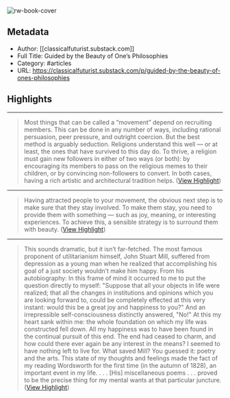 ![rw-book-cover](https://readwise-assets.s3.amazonaws.com/static/images/article1.be68295a7e40.png)

## Metadata
- Author: [[classicalfuturist.substack.com]]
- Full Title: Guided by the Beauty of One’s Philosophies
- Category: #articles
- URL: https://classicalfuturist.substack.com/p/guided-by-the-beauty-of-ones-philosophies

## Highlights
***

> Most things that can be called a “movement” depend on recruiting members. This can be done in any number of ways, including rational persuasion, peer pressure, and outright coercion. But the best method is arguably seduction.
> Religions understand this well — or at least, the ones that have survived to this day do. To thrive, a religion must gain new followers in either of two ways (or both): by encouraging its members to pass on the religious memes to their children, or by convincing non-followers to convert. In both cases, having a rich artistic and architectural tradition helps. ([View Highlight](https://instapaper.com/read/1524479961/20181689))

***

> Having attracted people to your movement, the obvious next step is to make sure that they stay involved. To make them stay, you need to provide them with something — such as joy, meaning, or interesting experiences. To achieve this, a sensible strategy is to surround them with beauty. ([View Highlight](https://instapaper.com/read/1524479961/20181714))

***

> This sounds dramatic, but it isn’t far-fetched. The most famous proponent of utilitarianism himself, John Stuart Mill, suffered from depression as a young man when he realized that accomplishing his goal of a just society wouldn’t make him happy. From his autobiography:
> In this frame of mind it occurred to me to put the question directly to myself: "Suppose that all your objects in life were realized; that all the changes in institutions and opinions which you are looking forward to, could be completely effected at this very instant: would this be a great joy and happiness to you?" And an irrepressible self-consciousness distinctly answered, "No!"
> At this my heart sank within me: the whole foundation on which my life was constructed fell down. All my happiness was to have been found in the continual pursuit of this end. The end had ceased to charm, and how could there ever again be any interest in the means? I seemed to have nothing left to live for.
> What saved Mill? You guessed it: poetry and the arts.
> This state of my thoughts and feelings made the fact of my reading Wordsworth for the first time (in the autumn of 1828), an important event in my life. . . . [His] miscellaneous poems . . . proved to be the precise thing for my mental wants at that particular juncture. ([View Highlight](https://instapaper.com/read/1524479961/20181720))


